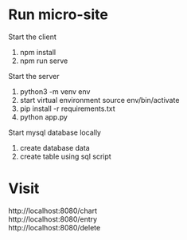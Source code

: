 # Run micro-site
Start the client
1. npm install
2. npm run serve

Start the server
1. python3 -m venv env
2. start virtual environment source env/bin/activate
3. pip install -r requirements.txt
4. python app.py

Start mysql database locally
1. create database data
2. create table using sql script

# Visit
http://localhost:8080/chart  
http://localhost:8080/entry  
http://localhost:8080/delete  
